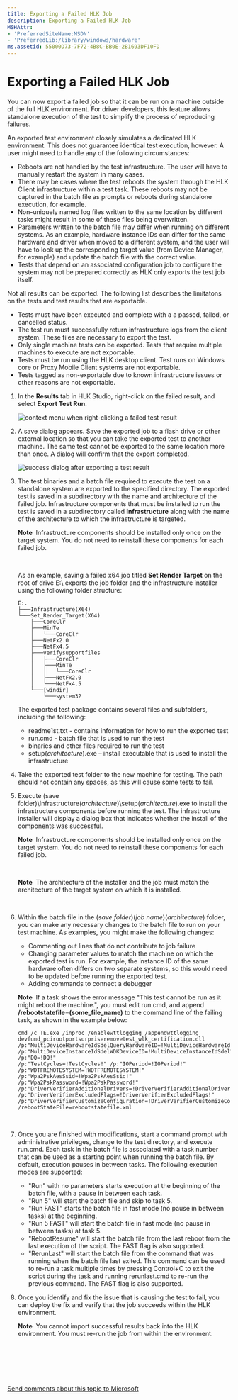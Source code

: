 ```yaml
---
title: Exporting a Failed HLK Job
description: Exporting a Failed HLK Job
MSHAttr:
- 'PreferredSiteName:MSDN'
- 'PreferredLib:/library/windows/hardware'
ms.assetid: 55000D73-7F72-4B8C-BB0E-2B1693DF10FD
---
```


# Exporting a Failed HLK Job


You can now export a failed job so that it can be run on a machine outside of the full HLK environment. For driver developers, this feature allows standalone execution of the test to simplify the process of reproducing failures.

An exported test environment closely simulates a dedicated HLK environment. This does not guarantee identical test execution, however. A user might need to handle any of the following circumstances:

-   Reboots are not handled by the test infrastructure. The user will have to manually restart the system in many cases.
-   There may be cases where the test reboots the system through the HLK Client infrastructure within a test task. These reboots may not be captured in the batch file as prompts or reboots during standalone execution, for example.
-   Non-uniquely named log files written to the same location by different tasks might result in some of these files being overwritten.
-   Parameters written to the batch file may differ when running on different systems. As an example, hardware instance IDs can differ for the same hardware and driver when moved to a different system, and the user will have to look up the corresponding target value (from Device Manager, for example) and update the batch file with the correct value.
-   Tests that depend on an associated configuration job to configure the system may not be prepared correctly as HLK only exports the test job itself.

Not all results can be exported. The following list describes the limitatons on the tests and test results that are exportable.

-   Tests must have been executed and complete with a a passed, failed, or cancelled status.
-   The test run must successfully return infrastructure logs from the client system. These files are necessary to export the test.
-   Only single machine tests can be exported. Tests that require multiple machines to execute are not exportable.
-   Tests must be run using the HLK desktop client. Test runs on Windows core or Proxy Mobile Client systems are not exportable.
-   Tests tagged as non-exportable due to known infrastructure issues or other reasons are not exportable.

1.  In the **Results** tab in HLK Studio, right-click on the failed result, and select **Export Test Run**.

    ![context menu when right-clicking a failed test result](images/hlk-job-exporter-1.png)

2.  A save dialog appears. Save the exported job to a flash drive or other external location so that you can take the exported test to another machine. The same test cannot be exported to the same location more than once. A dialog will confirm that the export completed.

    ![success dialog after exporting a test result](images/hlk-job-exporter-2.png)

3.  The test binaries and a batch file required to execute the test on a standalone system are exported to the specified directory. The exported test is saved in a subdirectory with the name and architecture of the failed job. Infrastructure components that must be installed to run the test is saved in a subdirectory called **Infrastructure** along with the name of the architecture to which the infrastructure is targeted.

    **Note**  Infrastructure components should be installed only once on the target system. You do not need to reinstall these components for each failed job.

     

    As an example, saving a failed x64 job titled **Set Render Target** on the root of drive E:\\ exports the job folder and the infrastructure installer using the following folder structure:

    ``` syntax
    E:.
    ├───Infrastructure(X64)
    └───Set_Render_Target(X64)
        ├───CoreClr
        ├───MinTe
        │   └───CoreClr
        ├───NetFx2.0
        ├───NetFx4.5
        ├───verifysupportfiles
        │   ├───CoreClr
        │   ├───MinTe
        │   │   └───CoreClr
        │   ├───NetFx2.0
        │   └───NetFx4.5
        └───[windir]
            └───system32 
    ```

    The exported test package contains several files and subfolders, including the following:

    -   readme1st.txt - contains information for how to run the exported test
    -   run.cmd - batch file that is used to run the test
    -   binaries and other files required to run the test
    -   setup(*architecture*).exe – install executable that is used to install the infrastructure

4.  Take the exported test folder to the new machine for testing. The path should not contain any spaces, as this will cause some tests to fail.

5.  Execute (save folder)\\Infrastructure(*architecture*)\\setup(*architecture*).exe to install the infrastructure components before running the test. The infrastructure installer will display a dialog box that indicates whether the install of the components was successful.

    **Note**  Infrastructure components should be installed only once on the target system. You do not need to reinstall these components for each failed job.

     

    **Note**  The architecture of the installer and the job must match the architecture of the target system on which it is installed.

     

6.  Within the batch file in the (*save folder*)\(*job name*)(*architecture*) folder, you can make any necessary changes to the batch file to run on your test machine. As examples, you might make the following changes:

    -   Commenting out lines that do not contribute to job failure
    -   Changing parameter values to match the machine on which the exported test is run. For example, the instance ID of the same hardware often differs on two separate systems, so this would need to be updated before running the exported test.
    -   Adding commands to connect a debugger

    **Note**  If a task shows the error message "This test cannot be run as it might reboot the machine.", you must edit run.cmd, and append **/rebootstatefile=(some\_file\_name)** to the command line of the failing task, as shown in the example below:
    ``` syntax
    cmd /c TE.exe /inproc /enablewttlogging /appendwttlogging devfund_pcirootportsurpriseremovetest_wlk_certification.dll 
    /p:"MultiDeviceHardwareIdSdelQueryHardwareID=!MultiDeviceHardwareIdSdelQueryHardwareID!" 
    /p:"MultiDeviceInstanceIdSdelWDKDeviceID=!MultiDeviceInstanceIdSdelWDKDeviceID!" /p:"DQ=!DQ!" 
    /p:"TestCycles=!TestCycles!" /p:"IOPeriod=!IOPeriod!" /p:"WDTFREMOTESYSTEM=!WDTFREMOTESYSTEM!" 
    /p:"Wpa2PskAesSsid=!Wpa2PskAesSsid!" /p:"Wpa2PskPassword=!Wpa2PskPassword!" 
    /p:"DriverVerifierAdditionalDrivers=!DriverVerifierAdditionalDrivers!" 
    /p:"DriverVerifierExcludedFlags=!DriverVerifierExcludedFlags!" 
    /p:"DriverVerifierCustomizeConfiguration=!DriverVerifierCustomizeConfiguration!" 
    /rebootStateFile=rebootstatefile.xml
    ```

     

7.  Once you are finished with modifications, start a command prompt with administrative privileges, change to the test directory, and execute run.cmd. Each task in the batch file is associated with a task number that can be used as a starting point when running the batch file. By default, execution pauses in between tasks. The following execution modes are supported:

    -   "Run" with no parameters starts execution at the beginning of the batch file, with a pause in between each task.
    -   "Run 5" will start the batch file and skip to task 5.
    -   "Run FAST" starts the batch file in fast mode (no pause in between tasks) at the beginning.
    -   "Run 5 FAST" will start the batch file in fast mode (no pause in between tasks) at task 5.
    -   "RebootResume" will start the batch file from the last reboot from the last execution of the script. The FAST flag is also supported.
    -   "RerunLast" will start the batch file from the command that was running when the batch file last exited. This command can be used to re-run a task multiple times by pressing Control+C to exit the script during the task and running rerunlast.cmd to re-run the previous command. The FAST flag is also supported.

8.  Once you identify and fix the issue that is causing the test to fail, you can deploy the fix and verify that the job succeeds within the HLK environment.

    **Note**  You cannot import successful results back into the HLK environment. You must re-run the job from within the environment.

     

 

 

[Send comments about this topic to Microsoft](mailto:wsddocfb@microsoft.com?subject=Documentation%20feedback%20%5Bp_hlk\p_hlk%5D:%20Exporting%20a%20Failed%20HLK%20Job%20%20RELEASE:%20%288/1/2017%29&body=%0A%0APRIVACY%20STATEMENT%0A%0AWe%20use%20your%20feedback%20to%20improve%20the%20documentation.%20We%20don't%20use%20your%20email%20address%20for%20any%20other%20purpose,%20and%20we'll%20remove%20your%20email%20address%20from%20our%20system%20after%20the%20issue%20that%20you're%20reporting%20is%20fixed.%20While%20we're%20working%20to%20fix%20this%20issue,%20we%20might%20send%20you%20an%20email%20message%20to%20ask%20for%20more%20info.%20Later,%20we%20might%20also%20send%20you%20an%20email%20message%20to%20let%20you%20know%20that%20we've%20addressed%20your%20feedback.%0A%0AFor%20more%20info%20about%20Microsoft's%20privacy%20policy,%20see%20http://privacy.microsoft.com/en-us/default.aspx. "Send comments about this topic to Microsoft")




